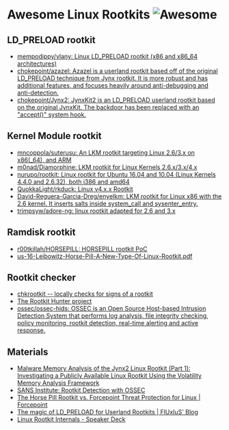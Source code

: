 # Awesome Linux Rootkits ![Awesome](https://cdn.rawgit.com/sindresorhus/awesome/d7305f38d29fed78fa85652e3a63e154dd8e8829/media/badge.svg)

## LD_PRELOAD rootkit

- [mempodippy/vlany: Linux LD_PRELOAD rootkit (x86 and x86_64 architectures)](https://github.com/mempodippy/vlany)
- [chokepoint/azazel: Azazel is a userland rootkit based off of the original LD_PRELOAD technique from Jynx rootkit. It is more robust and has additional features, and focuses heavily around anti-debugging and anti-detection.](https://github.com/chokepoint/azazel)
- [chokepoint/Jynx2: JynxKit2 is an LD_PRELOAD userland rootkit based on the original JynxKit. The backdoor has been replaced with an "accept()" system hook.](https://github.com/chokepoint/Jynx2)

## Kernel Module rootkit

- [mncoppola/suterusu: An LKM rootkit targeting Linux 2.6/3.x on x86(_64), and ARM](https://github.com/mncoppola/suterusu)
- [m0nad/Diamorphine: LKM rootkit for Linux Kernels 2.6.x/3.x/4.x](https://github.com/m0nad/Diamorphine)
- [nurupo/rootkit: Linux rootkit for Ubuntu 16.04 and 10.04 (Linux Kernels 4.4.0 and 2.6.32), both i386 and amd64](https://github.com/nurupo/rootkit)
- [QuokkaLight/rkduck: Linux v4.x.x Rootkit](https://github.com/QuokkaLight/rkduck)
- [David-Reguera-Garcia-Dreg/enyelkm: LKM rootkit for Linux x86 with the 2.6 kernel. It inserts salts inside system_call and sysenter_entry.](https://github.com/David-Reguera-Garcia-Dreg/enyelkm)
- [trimpsyw/adore-ng: linux rootkit adapted for 2.6 and 3.x](https://github.com/trimpsyw/adore-ng)

## Ramdisk rootkit

- [r00tkillah/HORSEPILL: HORSEPILL rootkit PoC](https://github.com/r00tkillah/HORSEPILL)
- [us-16-Leibowitz-Horse-Pill-A-New-Type-Of-Linux-Rootkit.pdf](https://www.blackhat.com/docs/us-16/materials/us-16-Leibowitz-Horse-Pill-A-New-Type-Of-Linux-Rootkit.pdf)

## Rootkit checker
- [chkrootkit -- locally checks for signs of a rootkit](http://www.chkrootkit.org/)
- [The Rootkit Hunter project](http://rkhunter.sourceforge.net/)
- [ossec/ossec-hids: OSSEC is an Open Source Host-based Intrusion Detection System that performs log analysis, file integrity checking, policy monitoring, rootkit detection, real-time alerting and active response.](https://github.com/ossec/ossec-hids)

## Materials
- [Malware Memory Analysis of the Jynx2 Linux Rootkit (Part 1): Investigating a Publicly Available Linux Rootkit Using the Volatility Memory Analysis Framework](https://apps.dtic.mil/sti/citations/AD1004190)
- [SANS Institute: Rootkit Detection with OSSEC](https://www.sans.org/reading-room/whitepapers/detection/paper/34555)
- [The Horse Pill Rootkit vs. Forcepoint Threat Protection for Linux | Forcepoint](https://www.forcepoint.com/blog/x-labs/horse-pill-rootkit-vs-forcepoint-threat-protection-linux)
- [The magic of LD_PRELOAD for Userland Rootkits | FlUxIuS' Blog](http://fluxius.handgrep.se/2011/10/31/the-magic-of-ld_preload-for-userland-rootkits/)
- [Linux Rootkit Internals - Speaker Deck](https://speakerdeck.com/tkmru/linux-rootkit-internals)
